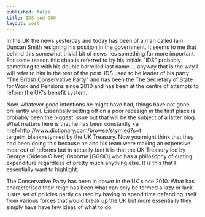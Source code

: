 ```yaml
---
published: false
title: IDS and GOO
layout: post
---
```

In the UK the news yesterday and today has been of a man called Iain Duncan Smith resigning his position in the government. It seems to me that behind this somewhat trivial bit of news lies something far more important. For some reason this chap is referred to by his initials "IDS" probably something to with his double barrelled last name ... anyway that is the way I will refer to him in the rest of the post. IDS used to be leader of his party "The British Conservative Party" and has been the The Secretary of State for Work and Pensions since 2010 and has been at the centre of attempts to reform the UK's benefit system. 

Now, whatever good intentions he might have had, things have not gone brilliantly well. Essentially setting off on a poor redesign in the first place is probably been the biggest issue but that will be the subject of a latter blog. What matters here is that he has been constantly <a href=http://www.dictionary.com/browse/stymied?s=t target=_blank>stymied</a> by the UK Treasury. Now you might think that they had been doing this because he and his team were making an expensive meal out of reforms but in actually fact it is that the UK Treasury led by George (Gideon Oliver) Osborne [GGOO] who has  a philosophy of cutting expenditure regardless of pretty much anything else. It is this that I essentially want to highlight.

The Conservative Party has been in power in the UK since 2010. What has characterised their reign has been what can only be termed a lazy or lack lustre set of policies partly caused by having to spend time defending itself from various forces that would break up the UK but more essentially they simply have have few ideas of what to do.   


